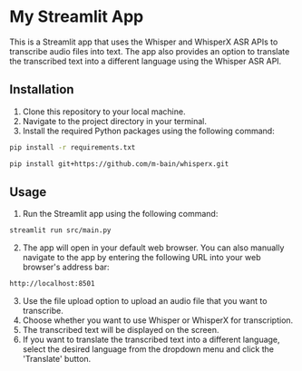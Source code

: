 # My Streamlit App

This is a Streamlit app that uses the Whisper and WhisperX ASR APIs to transcribe audio files into text. The app also provides an option to translate the transcribed text into a different language using the Whisper ASR API.

## Installation

1. Clone this repository to your local machine.
2. Navigate to the project directory in your terminal.
3. Install the required Python packages using the following command:

```bash
pip install -r requirements.txt

pip install git+https://github.com/m-bain/whisperx.git
```

## Usage

1. Run the Streamlit app using the following command:

```bash
streamlit run src/main.py
```

2. The app will open in your default web browser. You can also manually navigate to the app by entering the following URL into your web browser's address bar:

```bash
http://localhost:8501
```

3. Use the file upload option to upload an audio file that you want to transcribe.
4. Choose whether you want to use Whisper or WhisperX for transcription.
5. The transcribed text will be displayed on the screen.
6. If you want to translate the transcribed text into a different language, select the desired language from the dropdown menu and click the 'Translate' button.
